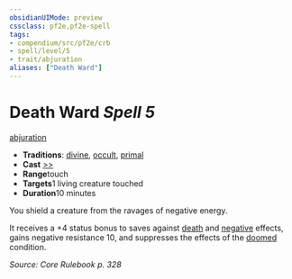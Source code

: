 ```yaml
---
obsidianUIMode: preview
cssclass: pf2e,pf2e-spell
tags:
- compendium/src/pf2e/crb
- spell/level/5
- trait/abjuration
aliases: ["Death Ward"]
---
```

# Death Ward *Spell 5*   
[abjuration](../../rules/traits/abjuration.md)  

- **Traditions**: [divine](../../rules/traits/divine.md), [occult](../../rules/traits/occult.md), [primal](../../rules/traits/primal.md)
- **Cast** [>>](../../rules/core-rulebook/chapter-9-playing-the-game.md#Actions "Two-Action") 
- **Range**touch
- **Targets**1 living creature touched
- **Duration**10 minutes

You shield a creature from the ravages of negative energy.

It receives a +4 status bonus to saves against [death](../../rules/traits/death.md) and [negative](../../rules/traits/negative.md) effects, gains negative resistance 10, and suppresses the effects of the [doomed](../../rules/conditions.md#Doomed) condition.

*Source: Core Rulebook p. 328*